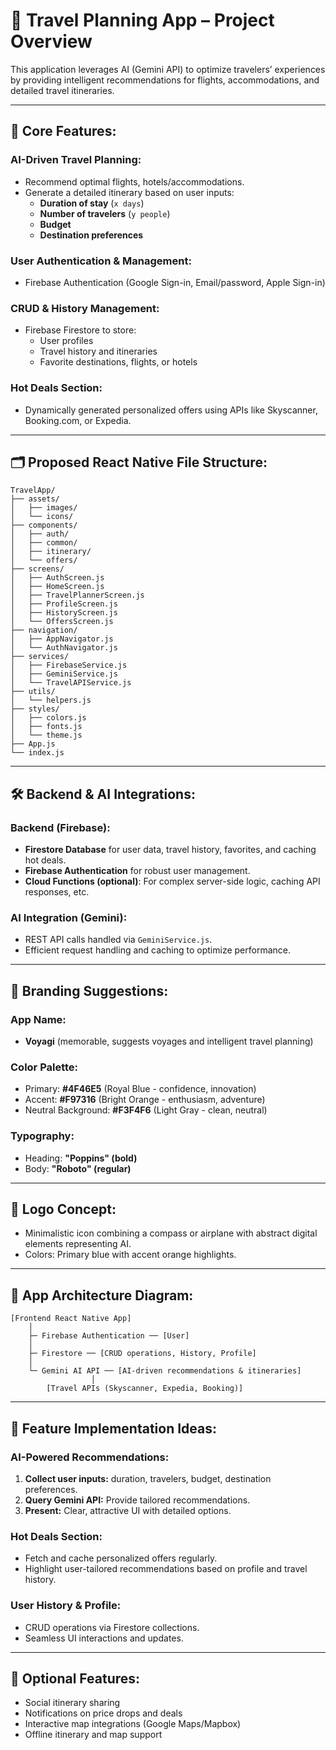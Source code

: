 # 📱 Travel Planning App – Project Overview

This application leverages AI (Gemini API) to optimize travelers’ experiences by providing intelligent recommendations for flights, accommodations, and detailed travel itineraries.

---

## 🚀 Core Features:

### AI-Driven Travel Planning:
- Recommend optimal flights, hotels/accommodations.
- Generate a detailed itinerary based on user inputs:
  - **Duration of stay** (`x days`)
  - **Number of travelers** (`y people`)
  - **Budget**
  - **Destination preferences**

### User Authentication & Management:
- Firebase Authentication (Google Sign-in, Email/password, Apple Sign-in)

### CRUD & History Management:
- Firebase Firestore to store:
  - User profiles
  - Travel history and itineraries
  - Favorite destinations, flights, or hotels

### Hot Deals Section:
- Dynamically generated personalized offers using APIs like Skyscanner, Booking.com, or Expedia.

---

## 🗂 Proposed React Native File Structure:

```
TravelApp/
├── assets/
│   ├── images/
│   └── icons/
├── components/
│   ├── auth/
│   ├── common/
│   ├── itinerary/
│   └── offers/
├── screens/
│   ├── AuthScreen.js
│   ├── HomeScreen.js
│   ├── TravelPlannerScreen.js
│   ├── ProfileScreen.js
│   ├── HistoryScreen.js
│   └── OffersScreen.js
├── navigation/
│   ├── AppNavigator.js
│   └── AuthNavigator.js
├── services/
│   ├── FirebaseService.js
│   ├── GeminiService.js
│   └── TravelAPIService.js
├── utils/
│   └── helpers.js
├── styles/
│   ├── colors.js
│   ├── fonts.js
│   └── theme.js
├── App.js
└── index.js
```

---

## 🛠 Backend & AI Integrations:

### Backend (Firebase):
- **Firestore Database** for user data, travel history, favorites, and caching hot deals.
- **Firebase Authentication** for robust user management.
- **Cloud Functions (optional)**: For complex server-side logic, caching API responses, etc.

### AI Integration (Gemini):
- REST API calls handled via `GeminiService.js`.
- Efficient request handling and caching to optimize performance.

---

## 🎨 Branding Suggestions:

### App Name:
- **Voyagi** (memorable, suggests voyages and intelligent travel planning)

### Color Palette:
- Primary: **#4F46E5** (Royal Blue - confidence, innovation)
- Accent: **#F97316** (Bright Orange - enthusiasm, adventure)
- Neutral Background: **#F3F4F6** (Light Gray - clean, neutral)

### Typography:
- Heading: **"Poppins" (bold)**
- Body: **"Roboto" (regular)**

---

## 🌟 Logo Concept:
- Minimalistic icon combining a compass or airplane with abstract digital elements representing AI.
- Colors: Primary blue with accent orange highlights.

---

## 🔖 App Architecture Diagram:

```
[Frontend React Native App]
    │
    ├─ Firebase Authentication ── [User]
    │
    ├─ Firestore ── [CRUD operations, History, Profile]
    │
    └─ Gemini AI API ── [AI-driven recommendations & itineraries]
                  │
        [Travel APIs (Skyscanner, Expedia, Booking)]
```

---

## 📑 Feature Implementation Ideas:

### AI-Powered Recommendations:
1. **Collect user inputs:** duration, travelers, budget, destination preferences.
2. **Query Gemini API:** Provide tailored recommendations.
3. **Present:** Clear, attractive UI with detailed options.

### Hot Deals Section:
- Fetch and cache personalized offers regularly.
- Highlight user-tailored recommendations based on profile and travel history.

### User History & Profile:
- CRUD operations via Firestore collections.
- Seamless UI interactions and updates.

---

## 📌 Optional Features:
- Social itinerary sharing
- Notifications on price drops and deals
- Interactive map integrations (Google Maps/Mapbox)
- Offline itinerary and map support

